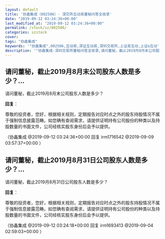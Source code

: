 ```yaml
---
layout: default
title: '协鑫集成（002506）- 深交所互动易董秘问答全收录'
date: "2019-09-12 03:24:36+00:00"
last_modified_at: "2019-09-12 03:24:36+00:00"
permalink: /stock/sz/002506/
categories: szstock
cover: 
tags: "协鑫集成"
keywords: '"协鑫集成",002506,互动易,深证互动易,深圳交易所,上证易互动,上证e互动'
description: '"协鑫集成-深圳交易所董秘问答全收录,请问董秘，截止2019月8月末公司股东人数是多少？"'
---
```


## 请问董秘，截止2019月8月末公司股东人数是多少？...

请问董秘，截止2019月8月末公司股东人数是多少？

**回复**：

尊敬的投资者，您好，根据相关规则，定期报告对应时点之外的股东持股情况不属于强制信息披露范畴。如您确有查阅需求，请提供证明持有公司股份的种类以及持股数量的书面文件，公司经核实股东身份后会予以提供。 

（协鑫集成  @2019-09-12 03:24:36+00:00 回复 irm1716542  @2019-09-09 03:57:37+00:00 ）

## 请问董秘，截止2019月8月31日公司股东人数是多少？...

请问董秘，截止2019月8月31日公司股东人数是多少？

**回复**：

尊敬的投资者，您好，根据相关规则，定期报告对应时点之外的股东持股情况不属于强制信息披露范畴。如您确有查阅需求，请提供证明持有公司股份的种类以及持股数量的书面文件，公司经核实股东身份后会予以提供。 

（协鑫集成  @2019-09-12 03:24:18+00:00 回复 irm1693413  @2019-09-04 02:59:03+00:00 ）

